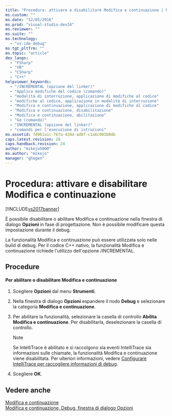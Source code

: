 ```yaml
---
title: "Procedura: attivare e disabilitare Modifica e continuazione | Microsoft Docs"
ms.custom: ""
ms.date: "12/05/2016"
ms.prod: "visual-studio-dev14"
ms.reviewer: ""
ms.suite: ""
ms.technology: 
  - "vs-ide-debug"
ms.tgt_pltfrm: ""
ms.topic: "article"
dev_langs: 
  - "FSharp"
  - "VB"
  - "CSharp"
  - "C++"
helpviewer_keywords: 
  - "/INCREMENTAL (opzione del linker)"
  - "Applica modifiche del codice (comando)"
  - "modalità di interruzione, applicazione di modifiche al codice"
  - "modifiche al codice, applicazione in modalità di interruzione"
  - "Modifica e continuazione, applicazione di modifiche al codice"
  - "Modifica e continuazione, disabilitazione"
  - "Modifica e continuazione, abilitazione"
  - "Go (comando)"
  - "INCREMENTAL (opzione del linker)"
  - "comandi per l'esecuzione di istruzioni"
ms.assetid: fd961a1c-76fa-420d-ad8f-c1a6c003b0db
caps.latest.revision: 26
caps.handback.revision: 24
author: "mikejo5000"
ms.author: "mikejo"
manager: "ghogen"
---
```

# Procedura: attivare e disabilitare Modifica e continuazione
[!INCLUDE[vs2017banner](../code-quality/includes/vs2017banner.md)]

È possibile disabilitare o abilitare Modifica e continuazione nella finestra di dialogo **Opzioni** in fase di progettazione.  Non è possibile modificare questa impostazione durante il debug.  
  
 La funzionalità Modifica e continuazione può essere utilizzata solo nelle build di debug.  Per il codice C\+\+ nativo, la funzionalità Modifica e continuazione richiede l'utilizzo dell'opzione \/INCREMENTAL.  
  
## Procedure  
  
#### Per abilitare o disabilitare Modifica e continuazione  
  
1.  Scegliere **Opzioni** dal menu **Strumenti**.  
  
2.  Nella finestra di dialogo **Opzioni** espandere il nodo **Debug** e selezionare la categoria **Modifica e continuazione**.  
  
3.  Per abilitare la funzionalità, selezionare la casella di controllo **Abilita Modifica e continuazione**.  Per disabilitarla, deselezionare la casella di controllo.  
  
    > [!NOTE]
    >  Se IntelliTrace è abilitato e si raccolgono sia eventi IntelliTrace sia informazioni sulle chiamate, la funzionalità Modifica e continuazione viene disabilitata.  Per ulteriori informazioni, vedere [Configurare IntelliTrace per raccogliere informazioni di debug](http://msdn.microsoft.com/it-it/7657ecab-e07e-4b1b-872d-f05d966be37e).  
  
4.  Scegliere **OK**.  
  
## Vedere anche  
 [Modifica e continuazione](../debugger/edit-and-continue.md)   
 [Modifica e continuazione, Debug, finestra di dialogo Opzioni](../Topic/Edit%20and%20Continue,%20Debugging,%20Options%20Dialog%20Box.md)